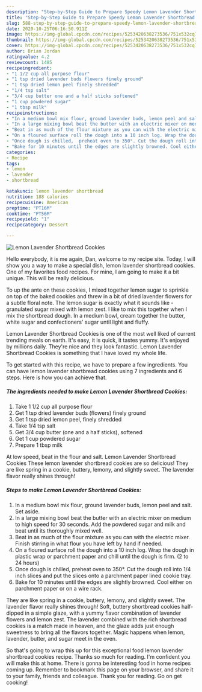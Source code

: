 ```yaml
---
description: "Step-by-Step Guide to Prepare Speedy Lemon Lavender Shortbread Cookies"
title: "Step-by-Step Guide to Prepare Speedy Lemon Lavender Shortbread Cookies"
slug: 588-step-by-step-guide-to-prepare-speedy-lemon-lavender-shortbread-cookies
date: 2020-10-25T06:16:50.911Z
image: https://img-global.cpcdn.com/recipes/5253420638273536/751x532cq70/lemon-lavender-shortbread-cookies-recipe-main-photo.jpg
thumbnail: https://img-global.cpcdn.com/recipes/5253420638273536/751x532cq70/lemon-lavender-shortbread-cookies-recipe-main-photo.jpg
cover: https://img-global.cpcdn.com/recipes/5253420638273536/751x532cq70/lemon-lavender-shortbread-cookies-recipe-main-photo.jpg
author: Brian Jordan
ratingvalue: 4.2
reviewcount: 1485
recipeingredient:
- "1 1/2 cup all purpose flour"
- "1 tsp dried lavender buds flowers finely ground"
- "1 tsp dried lemon peel finely shredded"
- "1/4 tsp salt"
- "3/4 cup butter one and a half sticks softened"
- "1 cup powdered sugar"
- "1 tbsp milk"
recipeinstructions:
- "In a medium bowl mix flour, ground lavender buds, lemon peel and salt. Set aside."
- "In a large mixing bowl beat the butter with an electric mixer on medium to high speed for 30 seconds. Add the powdered sugar and milk and beat until its thoroughly mixed well."
- "Beat in as much of the flour mixture as you can with the electric mixer.  Finish stirring in what flour you have left by hand if needed."
- "On a floured surface roll the dough into a 10 inch log. Wrap the dough in plastic wrap or parchment paper and chill until the dough is firm. (2 to 24 hours)"
- "Once dough is chilled,  preheat oven to 350°. Cut the dough roll into 1/4 inch slices and put the slices onto a parchment paper lined cookie tray."
- "Bake for 10 minutes until the edges are slightly browned. Cool either on parchment paper or on a wire rack."
categories:
- Recipe
tags:
- lemon
- lavender
- shortbread

katakunci: lemon lavender shortbread 
nutrition: 188 calories
recipecuisine: American
preptime: "PT16M"
cooktime: "PT56M"
recipeyield: "1"
recipecategory: Dessert

---
```



![Lemon Lavender Shortbread Cookies](https://img-global.cpcdn.com/recipes/5253420638273536/751x532cq70/lemon-lavender-shortbread-cookies-recipe-main-photo.jpg)

Hello everybody, it is me again, Dan, welcome to my recipe site. Today, I will show you a way to make a special dish, lemon lavender shortbread cookies. One of my favorites food recipes. For mine, I am going to make it a bit unique. This will be really delicious.

To up the ante on these cookies, I mixed together lemon sugar to sprinkle on top of the baked cookies and threw in a bit of dried lavender flowers for a subtle floral note. The lemon sugar is exactly what it sounds like - granulated sugar mixed with lemon zest. I like to mix this together when I mix the shortbread dough. In a medium bowl, cream together the butter, white sugar and confectioners&#39; sugar until light and fluffy.

Lemon Lavender Shortbread Cookies is one of the most well liked of current trending meals on earth. It's easy, it is quick, it tastes yummy. It's enjoyed by millions daily. They're nice and they look fantastic. Lemon Lavender Shortbread Cookies is something that I have loved my whole life.


To get started with this recipe, we have to prepare a few ingredients. You can have lemon lavender shortbread cookies using 7 ingredients and 6 steps. Here is how you can achieve that.

<!--inarticleads1-->

##### The ingredients needed to make Lemon Lavender Shortbread Cookies:

1. Take 1 1/2 cup all purpose flour
1. Get 1 tsp dried lavender buds (flowers) finely ground
1. Get 1 tsp dried lemon peel, finely shredded
1. Take 1/4 tsp salt
1. Get 3/4 cup butter (one and a half sticks), softened
1. Get 1 cup powdered sugar
1. Prepare 1 tbsp milk


At low speed, beat in the flour and salt. Lemon Lavender Shortbread Cookies These lemon lavender shortbread cookies are so delicious! They are like spring in a cookie, buttery, lemony, and slightly sweet. The lavender flavor really shines through! 

<!--inarticleads2-->

##### Steps to make Lemon Lavender Shortbread Cookies:

1. In a medium bowl mix flour, ground lavender buds, lemon peel and salt. Set aside.
1. In a large mixing bowl beat the butter with an electric mixer on medium to high speed for 30 seconds. Add the powdered sugar and milk and beat until its thoroughly mixed well.
1. Beat in as much of the flour mixture as you can with the electric mixer.  Finish stirring in what flour you have left by hand if needed.
1. On a floured surface roll the dough into a 10 inch log. Wrap the dough in plastic wrap or parchment paper and chill until the dough is firm. (2 to 24 hours)
1. Once dough is chilled,  preheat oven to 350°. Cut the dough roll into 1/4 inch slices and put the slices onto a parchment paper lined cookie tray.
1. Bake for 10 minutes until the edges are slightly browned. Cool either on parchment paper or on a wire rack.


They are like spring in a cookie, buttery, lemony, and slightly sweet. The lavender flavor really shines through! Soft, buttery shortbread cookies half-dipped in a simple glaze, with a yummy flavor combination of lavender flowers and lemon zest. The lavender combined with the rich shortbread cookies is a match made in heaven, and the glaze adds just enough sweetness to bring all the flavors together. Magic happens when lemon, lavender, butter, and sugar meet in the oven. 

So that's going to wrap this up for this exceptional food lemon lavender shortbread cookies recipe. Thanks so much for reading. I'm confident you will make this at home. There is gonna be interesting food in home recipes coming up. Remember to bookmark this page on your browser, and share it to your family, friends and colleague. Thank you for reading. Go on get cooking!
